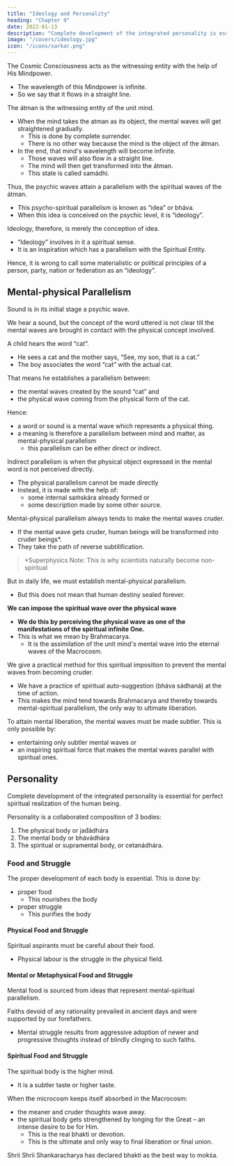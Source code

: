 ```yaml
---
title: "Ideology and Personality"
heading: "Chapter 9"
date: 2022-01-13
description: "Complete development of the integrated personality is essential for perfect spiritual realization of the human being."
image: "/covers/ideology.jpg"
icon: "/icons/sarkar.png"
---
```



<!-- Psycho-Spiritual Parallelism -->

The Cosmic Consciousness acts as the witnessing entity with the help of His Mindpower<!-- Citishakti -->. 
- The wavelength of this Mindpower is infinite.
- So we say that it flows in a straight line. 

The átman is the witnessing entity of the unit mind.
- When the mind <!-- or manah --> takes the atman as its object, the mental waves will get straightened gradually.
  - This is done by complete surrender. 
  - There is no other way because the mind is the object of the átman. 
- In the end, that mind's wavelength will become infinite. 
  - Those waves will also flow in a straight line.
  - The mind will then get transformed into the átman. 
  - This state is called samádhi. 

Thus, the psychic waves attain a parallelism with the spiritual waves of the átman.
- This psycho-spiritual parallelism is known as “idea” or bháva. 
- When this idea is conceived on the psychic level, it is “ideology”.

Ideology, therefore, is merely the conception of idea.
- “Ideology” involves in it a spiritual sense. 
- It is an inspiration which has a parallelism with the Spiritual Entity.

Hence, it is wrong to call some materialistic or political principles of a person, party, nation or federation as an “ideology”. 


<!-- ## Sound and Meaning -->

## Mental-physical Parallelism 

Sound <!-- Shabda or --> is in its initial stage a psychic wave.   

<!-- Let us see what artha, or meaning, is. -->

We hear a sound, but the concept of the word uttered is not clear till the mental waves are brought in contact with the physical concept involved. 

A child hears the word “cat”. 
- He sees a cat and the mother says, “See, my son, that is a cat.”
- The boy associates the word “cat” with the actual cat.

That means he establishes a parallelism between:
- the mental waves created by the sound “cat” and
- the physical wave coming from the physical form of the cat. 

Hence:
- a word or sound is a <!-- psychic --> mental wave which represents a physical thing.
- a meaning is therefore a parallelism between mind and matter, as <!-- psycho-physical --> mental-physical parallelism 
  - this parallelism can be either direct or indirect.

<!-- is the meaning of a word which itself (the word) is .  -->

<!-- So psycho-spiritual parallelism is idea and psycho-physical parallelism is artha, or meaning. -->

Indirect parallelism is when the physical object expressed in the mental word<!--  (psychic wave) --> is not perceived directly. 
- The physical parallelism cannot be made directly
- Instead, it is made with the help of:
  - some internal saḿskára already formed or
  - some description made by some other source.

Mental-physical parallelism always tends to make the <!-- psychic --> mental waves cruder. 
- If the mental wave gets cruder, human beings will be transformed into cruder beings*. 
- They take the path of reverse subtilification. <!-- negative pratisaiṋcara --> <!-- and spiritual elevation will remain a dream. --> 

> *Superphysics Note: This is why scientists naturally become non-spiritual <!-- and why memorization tends to stifle spiritual growth -->



But in daily life, we must establish mental-physical parallelism. 
- But this does not mean that human destiny sealed forever. 

**We can impose <!-- have a supreme position of the --> the spiritual wave over the physical wave**
- **We do this by perceiving the physical wave as one of the manifestations of the spiritual infinite One.**
- This is what we mean by Brahmacarya.
  - It is the assimilation of the unit mind's mental wave into the eternal waves of the Macrocosm. 

We give a <!-- Ananda Marga lays down for the spiritual aspirant a --> practical method for this spiritual imposition to prevent the mental waves from becoming cruder. 
- We have a practice of spiritual auto-suggestion (bháva sádhaná) at the time of action. <!-- Ananda Marga -->
- This makes the mind tend towards Brahmacarya and thereby towards mental-spiritual parallelism, the only way to ultimate liberation. 

To attain mental liberation, the mental waves must be made subtler. This is only possible by:
- entertaining only subtler mental waves or
- an inspiring spiritual force that makes the mental waves parallel with spiritual ones.


## Personality

Complete development of the integrated personality is essential for perfect spiritual realization of the human being. 

Personality is a collaborated composition of 3 bodies:

1. The physical body or jad́ádhára
2. The mental body or bhávádhára
3. The spiritual or supramental body, or cetanádhára. 

<!-- Personality is  physical, metaphysical and spiritual bodies. So  -->


### Food and Struggle

The proper development of each body is essential. This is done by:
- proper food
  - This nourishes the body
- proper struggle
  - This purifies the body


#### Physical Food and Struggle

Spiritual aspirants must be careful about their food.
- Physical labour is the struggle in the physical field. <!--  or  helps in purifying the physical structure.  -->

#### Mental or Metaphysical Food and Struggle

<!-- The  body needs:
- physical and mental struggle
- mental food.  -->

Mental food is sourced from ideas that represent mental-spiritual parallelism. 

Faiths devoid of any rationality prevailed in ancient days and were supported by our forefathers.
- Mental struggle results from aggressive adoption of newer and progressive thoughts instead of blindly clinging to such faiths. 

#### Spiritual Food and Struggle

The spiritual body is the higher mind.
- It is a subtler taste or higher taste. 

When the microcosm keeps itself absorbed in the Macrocosm:
- the meaner and cruder thoughts wave away. 
- the spiritual body gets strengthened by longing for the Great – an intense desire to be for Him. 
  - This is the real bhakti or devotion. 
  - This is the ultimate and only way to final liberation or final union.

Shrii Shrii Shankaracharya has declared bhakti as the best way to mokśa.<!--  – the ultimate liberation: Mokśakárańa samagryáḿ bhaktireva gariiyasii. -->

<!-- 4 June 1959 -->